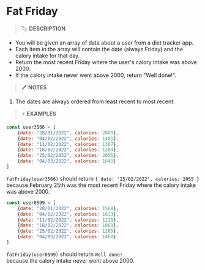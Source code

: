 # Fat Friday

> 🏷️ **DESCRIPTION**

- You will be given an array of data about a user from a diet tracker app.
- Each item in the array will contain the date (always Friday) and the calory intake for that day.
- Return the most recent Friday where the user's calory intake was above 2000.
- If the calory intake never went above 2000, return "Well done!".

> 🖊️ **NOTES**

1. The dates are always ordered from least recent to most recent.

> ⚡ **EXAMPLES**

```js
const user3566 = [
    {date: "28/01/2022", calories: 2808},
    {date: "04/02/2022", calories: 1481},
    {date: "11/02/2022", calories: 1367},
    {date: "18/02/2022", calories: 1204},
    {date: "25/02/2022", calories: 2055},
    {date: "04/03/2022", calories: 1640}
]
```

`fatFriday(user3566)` should return `{ date: '25/02/2022', calories: 2055 }` <br>
because February 25th was the most recent Friday where the calory intake was above 2000.

```js
const user0599 = [
    {date: "28/01/2022", calories: 1568},
    {date: "04/02/2022", calories: 1613},
    {date: "11/02/2022", calories: 1215},
    {date: "18/02/2022", calories: 1869},
    {date: "25/02/2022", calories: 1265},
    {date: "04/03/2022", calories: 1468}
]
```

`fatFriday(user0599)` should return `Well done!` <br>
because the calory intake never went above 2000.
